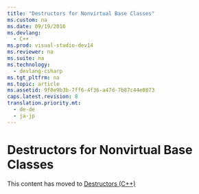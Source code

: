 ```yaml
---
title: "Destructors for Nonvirtual Base Classes"
ms.custom: na
ms.date: 09/19/2016
ms.devlang: 
  - C++
ms.prod: visual-studio-dev14
ms.reviewer: na
ms.suite: na
ms.technology: 
  - devlang-csharp
ms.tgt_pltfrm: na
ms.topic: article
ms.assetid: 9f8e9b3b-7ff6-4f36-a47d-7b87c44e0873
caps.latest.revision: 8
translation.priority.mt: 
  - de-de
  - ja-jp
---
```

# Destructors for Nonvirtual Base Classes
This content has moved to [Destructors (C++)](../vs140/Destructors--C---.md)